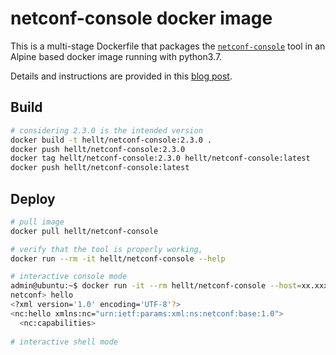 # netconf-console docker image
This is a multi-stage Dockerfile that packages the [`netconf-console`](https://pypi.org/project/netconf-console/) tool in an Alpine based docker image running with python3.7.

Details and instructions are provided in this [blog post](https://netdevops.me/2020/netconf-console-in-a-docker-container/).

## Build
```bash
# considering 2.3.0 is the intended version
docker build -t hellt/netconf-console:2.3.0 .
docker push hellt/netconf-console:2.3.0
docker tag hellt/netconf-console:2.3.0 hellt/netconf-console:latest
docker push hellt/netconf-console:latest
```

## Deploy
```bash
# pull image
docker pull hellt/netconf-console

# verify that the tool is properly working,
docker run --rm -it hellt/netconf-console --help

# interactive console mode
admin@ubuntu:~$ docker run -it --rm hellt/netconf-console --host=xx.xxx.xxx.xxx --port=830 -u admin -p Admin@123
netconf> hello
<?xml version='1.0' encoding='UTF-8'?>
<nc:hello xmlns:nc="urn:ietf:params:xml:ns:netconf:base:1.0">
  <nc:capabilities>
  
# interactive shell mode

```
